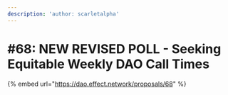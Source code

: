 ```yaml
---
description: 'author: scarletalpha'
---
```


# \#68: NEW REVISED POLL - Seeking Equitable Weekly DAO Call Times

{% embed url="https://dao.effect.network/proposals/68" %}




